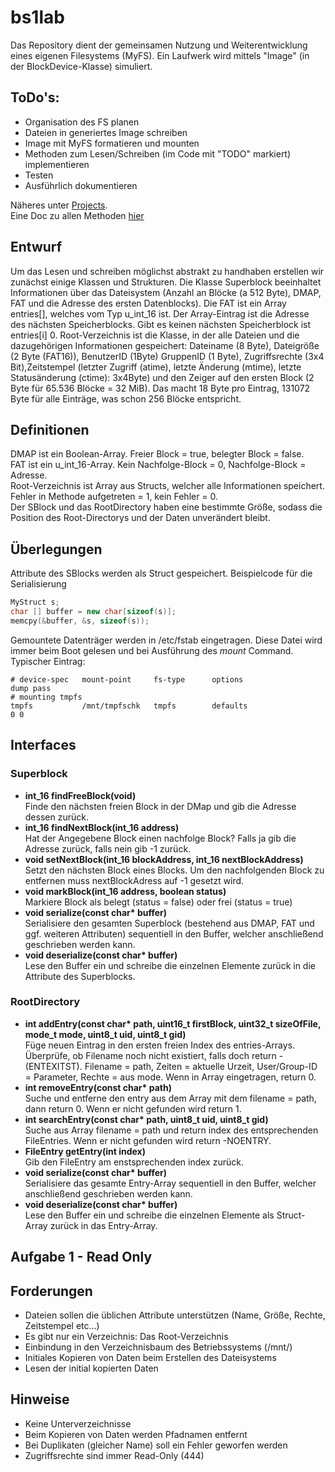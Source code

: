 # bs1lab
Das Repository dient der gemeinsamen Nutzung und Weiterentwicklung eines eigenen Filesystems (MyFS).
Ein Laufwerk wird mittels "Image" (in der BlockDevice-Klasse) simuliert.

## ToDo's:
 * Organisation des FS planen
 * Dateien in generiertes Image schreiben
 * Image mit MyFS formatieren und mounten
 * Methoden zum Lesen/Schreiben (im Code mit "TODO" markiert) implementieren
 * Testen
 * Ausführlich dokumentieren

Näheres unter [Projects](https://github.com/mbpictures/bs1lab/projects). <br>
Eine Doc zu allen Methoden [hier](https://libfuse.github.io/doxygen/structfuse__operations.html)

## Entwurf
Um das Lesen und schreiben möglichst abstrakt zu handhaben erstellen wir zunächst einige Klassen und Strukturen.
Die Klasse Superblock beeinhaltet Informationen über das Dateisystem (Anzahl an Blöcke (a 512 Byte), DMAP, FAT und die Adresse des ersten Datenblocks). Die FAT ist ein Array entries[], welches vom Typ u_int_16 ist. Der Array-Eintrag ist die Adresse des nächsten Speicherblocks. Gibt es keinen nächsten Speicherblock ist entries[i] 0. Root-Verzeichnis ist die Klasse, in der alle Dateien und die dazugehörigen Informationen gespeichert: Dateiname (8 Byte), Dateigröße (2 Byte (FAT16)), BenutzerID (1Byte) GruppenID (1 Byte), Zugriffsrechte (3x4 Bit),Zeitstempel (letzter Zugriff (atime), letzte Änderung (mtime), letzte Statusänderung (ctime): 3x4Byte) und den Zeiger auf den ersten Block (2 Byte für 65.536 Blöcke = 32 MiB). Das macht 18 Byte pro Eintrag, 131072 Byte für alle Einträge, was schon 256 Blöcke entspricht.

## Definitionen
DMAP ist ein Boolean-Array. Freier Block = true, belegter Block = false.<br>
FAT ist ein u_int_16-Array. Kein Nachfolge-Block = 0, Nachfolge-Block = Adresse.<br>
Root-Verzeichnis ist Array aus Structs, welcher alle Informationen speichert.<br>
Fehler in Methode aufgetreten = 1, kein Fehler = 0.<br>
Der SBlock und das RootDirectory haben eine bestimmte Größe, sodass die Position des Root-Directorys und der Daten unverändert bleibt.

## Überlegungen
Attribute des SBlocks werden als Struct gespeichert. Beispielcode für die Serialisierung
```c++
MyStruct s;
char [] buffer = new char[sizeof(s)];
memcpy(&buffer, &s, sizeof(s));
```

Gemountete Datenträger werden in /etc/fstab eingetragen. Diese Datei wird immer beim Boot gelesen und bei Ausführung des *mount* Command. Typischer Eintrag:
```
# device-spec   mount-point     fs-type      options                                          dump pass
# mounting tmpfs
tmpfs           /mnt/tmpfschk   tmpfs        defaults                                           0 0
```

## Interfaces
### Superblock
 * **int_16 findFreeBlock(void)**<br>
Finde den nächsten freien Block in der DMap und gib die Adresse dessen zurück.
 * **int_16 findNextBlock(int_16 address)**<br>
Hat der Angegebene Block einen nachfolge Block? Falls ja gib die Adresse zurück, falls nein gib -1 zurück.
 * **void setNextBlock(int_16 blockAddress, int_16 nextBlockAddress)**<br>
Setzt den nächsten Block eines Blocks. Um den nachfolgenden Block zu entfernen muss nextBlockAdress auf -1 gesetzt wird.
 * **void markBlock(int_16 address, boolean status)**<br>
Markiere Block als belegt (status = false) oder frei (status = true)
 * **void serialize(const char&ast; buffer)**<br>
Serialisiere den gesamten Superblock (bestehend aus DMAP, FAT und ggf. weiteren Attributen) sequentiell in den Buffer, welcher anschließend geschrieben werden kann.
 * **void deserialize(const char&ast; buffer)**<br>
Lese den Buffer ein und schreibe die einzelnen Elemente zurück in die Attribute des Superblocks.

### RootDirectory
 * **int addEntry(const char&ast; path, uint16_t firstBlock, uint32_t sizeOfFile, mode_t mode, uint8_t uid, uint8_t gid)**<br>
Füge neuen Eintrag in den ersten freien Index des entries-Arrays. Überprüfe, ob Filename noch nicht existiert, falls doch return -(ENTEXITST). Filename = path, Zeiten = aktuelle Urzeit, User/Group-ID = Parameter, Rechte = aus mode. Wenn in Array eingetragen, return 0.
 * **int removeEntry(const char&ast; path)**<br>
Suche und entferne den entry aus dem Array mit dem filename = path, dann return 0. Wenn er nicht gefunden wird return 1.
 * **int searchEntry(const char&ast; path, uint8_t uid, uint8_t gid)**<br>
Suche aus Array filename = path und return index des entsprechenden FileEntries. Wenn er nicht gefunden wird return -NOENTRY.
 * **FileEntry getEntry(int index)**<br>
Gib den FileEntry am enstsprechenden index zurück.
 * **void serialize(const char&ast; buffer)**<br>
Serialisiere das gesamte Entry-Array sequentiell in den Buffer, welcher anschließend geschrieben werden kann.
 * **void deserialize(const char&ast; buffer)**<br>
Lese den Buffer ein und schreibe die einzelnen Elemente als Struct-Array zurück in das Entry-Array.

## Aufgabe 1 - Read Only
## Forderungen
* Dateien sollen die üblichen Attribute unterstützen (Name, Größe, Rechte, Zeitstempel etc...)
* Es gibt nur ein Verzeichnis: Das Root-Verzeichnis
* Einbindung in den Verzeichnisbaum des Betriebssystems (/mnt/)
* Initiales Kopieren von Daten beim Erstellen des Dateisystems
* Lesen der initial kopierten Daten

## Hinweise
* Keine Unterverzeichnisse
* Beim Kopieren von Daten werden Pfadnamen entfernt
* Bei Duplikaten (gleicher Name) soll ein Fehler geworfen werden
* Zugriffsrechte sind immer Read-Only (444)
